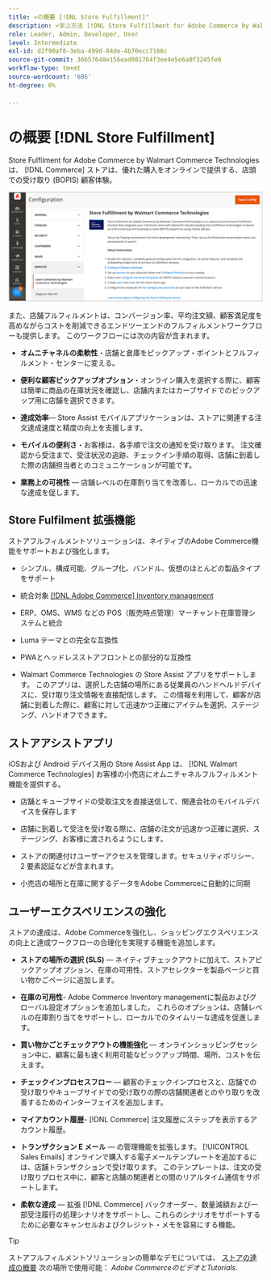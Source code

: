 ```yaml
---
title: «の概要 [!DNL Store Fulfillment]"
description: «学ぶ方法 [!DNL Store Fulfillment for Adobe Commerce by Walmart Commerce Technologies] は、顧客向けにオンラインでの購入、店舗での受け取り (BOPIS) をサポートします。 Store Assist モバイルを使用して、BOPIS の達成と、店舗の顧客と Commerce の顧客の注文処理を合理化します。」
role: Leader, Admin, Developer, User
level: Intermediate
exl-id: d2f90af8-3eba-499d-84de-4b70ecc7166c
source-git-commit: 36b57648e156ead801764f3ee4e5e6a0f3245fe6
workflow-type: tm+mt
source-wordcount: '605'
ht-degree: 0%

---
```


# の概要 [!DNL Store Fulfillment]

Store Fulfilment for Adobe Commerce by Walmart Commerce Technologies は、 [!DNL Commerce] ストアは、優れた購入をオンラインで提供する、店頭での受け取り (BOPIS) 顧客体験。

![フルフィルメントソリューションAdobe管理者の構成を保存](assets/store-fulfillment-admin-home.png)

また、店舗フルフィルメントは、コンバージョン率、平均注文額、顧客満足度を高めながらコストを削減できるエンドツーエンドのフルフィルメントワークフローも提供します。 このワークフローには次の内容が含まれます。

* **オムニチャネルの柔軟性**・店舗と倉庫をピックアップ・ポイントとフルフィルメント・センターに変える。

* **便利な顧客ピックアップオプション**・オンライン購入を選択する際に、顧客は簡単に商品の在庫状況を確認し、店舗内またはカーブサイドでのピックアップ用に店舗を選択できます。

* **達成効率**— Store Assist モバイルアプリケーションは、ストアに関連する注文達成速度と精度の向上を支援します。

* **モバイルの便利さ**・お客様は、各手順で注文の通知を受け取ります。 注文確認から受注まで、受注状況の追跡、チェックイン手順の取得、店舗に到着した際の店舗担当者とのコミュニケーションが可能です。

* **業務上の可視性** — 店舗レベルの在庫割り当てを改善し、ローカルでの迅速な達成を促します。

## Store Fulfilment 拡張機能

ストアフルフィルメントソリューションは、ネイティブのAdobe Commerce機能をサポートおよび強化します。

* シンプル、構成可能、グループ化、バンドル、仮想のほとんどの製品タイプをサポート

* 統合対象 [[!DNL Adobe Commerce] Inventory management](https://docs.magento.com/user-guide/catalog/inventory-learn-more.html)

* ERP、OMS、WMS などの POS（販売時点管理）マーチャント在庫管理システムと統合

* Luma テーマとの完全な互換性

* PWAとヘッドレスストアフロントとの部分的な互換性

* Walmart Commerce Technologies の Store Assist アプリをサポートします。 このアプリは、選択した店舗の場所にある従業員のハンドヘルドデバイスに、受け取り注文情報を直接配信します。 この情報を利用して、顧客が店舗に到着した際に、顧客に対して迅速かつ正確にアイテムを選択、ステージング、ハンドオフできます。

## ストアアシストアプリ

iOSおよび Android デバイス用の Store Assist App は、 [!DNL Walmart Commerce Technologies] お客様の小売店にオムニチャネルフルフィルメント機能を提供する。

* 店舗とキューブサイドの受取注文を直接送信して、関連会社のモバイルデバイスを保存します

* 店舗に到着して受注を受け取る際に、店舗の注文が迅速かつ正確に選択、ステージング、お客様に渡されるようにします。

* ストアの関連付けユーザーアクセスを管理します。セキュリティポリシー、2 要素認証などが含まれます。

* 小売店の場所と在庫に関するデータをAdobe Commerceに自動的に同期

## ユーザーエクスペリエンスの強化

ストアの達成は、Adobe Commerceを強化し、ショッピングエクスペリエンスの向上と達成ワークフローの合理化を実現する機能を追加します。

* **ストアの場所の選択 (SLS)** — ネイティブチェックアウトに加えて、ストアピックアップオプション、在庫の可用性、ストアセレクターを製品ページと買い物かごページに追加します。

* **在庫の可用性**- Adobe Commerce Inventory managementに製品およびグローバル設定オプションを追加しました。 これらのオプションは、店舗レベルの在庫割り当てをサポートし、ローカルでのタイムリーな達成を促進します。

* **買い物かごとチェックアウトの機能強化** — オンラインショッピングセッション中に、顧客に最も速く利用可能なピックアップ時間、場所、コストを伝えます。

* **チェックインプロセスフロー** — 顧客のチェックインプロセスと、店舗での受け取りやキューブサイドでの受け取りの際の店舗関連者とのやり取りを改善するためのインターフェイスを追加します。

* **マイアカウント履歴**- [!DNL Commerce] 注文履歴にステップを表示するアカウント履歴。

* **トランザクション E メール** — の管理機能を拡張します。 [!UICONTROL Sales Emails] オンラインで購入する電子メールテンプレートを追加するには、店舗トランザクションで受け取ります。 このテンプレートは、注文の受け取りプロセス中に、顧客と店舗の関連者との間のリアルタイム通信をサポートします。

* **柔軟な達成** — 拡張 [!DNL Commerce] バックオーダー、数量減額および一部受注履行の処理シナリオをサポートし、これらのシナリオをサポートするために必要なキャンセルおよびクレジット・メモを容易にする機能。

>[!TIP]
>
> ストアフルフィルメントソリューションの簡単なデモについては、 [ストアの達成の概要](https://experienceleague.adobe.com/docs/commerce-learn/tutorials/orders/store-fulfillment.html) 次の場所で使用可能： _Adobe CommerceのビデオとTutorials_.



